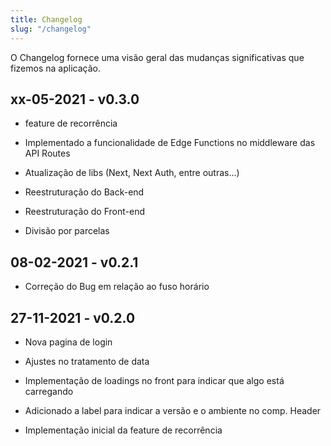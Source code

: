 ```yaml
---
title: Changelog
slug: "/changelog"
---
```


O Changelog fornece uma visão geral das mudanças significativas que fizemos na aplicação.

## xx-05-2021 - v0.3.0

* feature de recorrência

* Implementado a funcionalidade de Edge Functions no middleware das API Routes

* Atualização de libs (Next, Next Auth, entre outras...)

* Reestruturação do Back-end

* Reestruturação do Front-end

* Divisão por parcelas

## 08-02-2021 - v0.2.1

* Correção do Bug em relação ao fuso horário

## 27-11-2021 - v0.2.0

* Nova pagina de login

* Ajustes no tratamento de data

* Implementação de loadings no front para indicar que algo está carregando

* Adicionado a label para indicar a versão e o ambiente no comp. Header

* Implementação inicial da feature de recorrência
